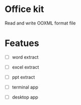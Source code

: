 # Office kit
Read and write OOXML format file

# Featues
- [ ] word extract
- [ ] excel extract
- [ ] ppt extract
- [ ] terminal app
- [ ] desktop app

